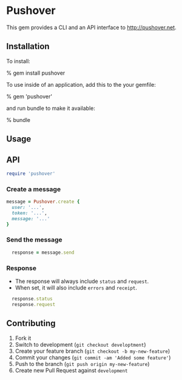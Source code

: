 # Pushover

This gem provides a CLI and an API interface to http://pushover.net.

## Installation

To install:

  % gem install pushover

To use inside of an application, add this to the your gemfile:

  % gem 'pushover'

and run bundle to make it available:

  % bundle

## Usage

## API

```ruby
require 'pushover'
```

### Create a message

```ruby
message = Pushover.create {
  user: '...',
  token: '...',
  message: '...'
}
```

### Send the message

```ruby
  response = message.send
```

### Response

- The response will always include `status` and `request`.
- When set, it will also include `errors` and `receipt`.

```ruby
  response.status
  response.request
```


## Contributing

1. Fork it
2. Switch to development (`git checkout developtment`)
3. Create your feature branch (`git checkout -b my-new-feature`)
4. Commit your changes (`git commit -am 'Added some feature'`)
5. Push to the branch (`git push origin my-new-feature`)
6. Create new Pull Request against `development`
